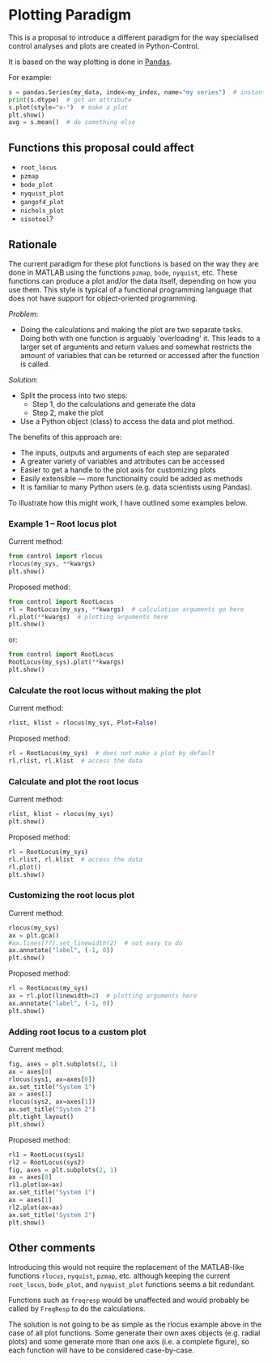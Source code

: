 # Plotting Paradigm

This is a proposal to introduce a different paradigm for the way specialised control analyses and plots are created in Python-Control.

It is based on the way plotting is done in [Pandas](https://pandas.pydata.org/docs/).

For example:

```python
s = pandas.Series(my_data, index=my_index, name="my series")  # instantiate object
print(s.dtype)  # get an attribute
s.plot(style="o-")  # make a plot
plt.show()
avg = s.mean()  # do something else
```

## Functions this proposal could affect

- `root_locus`
- `pzmap`
- `bode_plot`
- `nyquist_plot`
- `gangof4_plot`
- `nichols_plot`
- `sisotool`?


## Rationale

The current paradigm for these plot functions is based on the way they are done in MATLAB using the functions `pzmap`, `bode`, `nyquist`, etc. These functions can produce a plot and/or the data itself, depending on how you use them. This style is typical of a functional programming language that does not have support for object-oriented programming.

*Problem*:
- Doing the calculations and making the plot are two separate tasks.  Doing both with one function is arguably 'overloading' it. This leads to a larger set of arguments and return values and somewhat restricts the amount of variables that can be returned or accessed after the function is called.

*Solution*:
- Split the process into two steps:
    - Step 1, do the calculations and generate the data
    - Step 2, make the plot
- Use a Python object (class) to access the data and plot method.

The benefits of this approach are:
- The inputs, outputs and arguments of each step are separated
- A greater variety of variables and attributes can be accessed
- Easier to get a handle to the plot axis for customizing plots
- Easily extensible — more functionality could be added as methods
- It is familiar to many Python users (e.g. data scientists using Pandas).

To illustrate how this might work, I have outlined some examples below.

### Example 1 – Root locus plot

Current method:

```python
from control import rlocus
rlocus(my_sys, **kwargs)
plt.show()
```

Proposed method:

```python
from control import RootLocus
rl = RootLocus(my_sys, **kwargs)  # calculation arguments go here
rl.plot(**kwargs)  # plotting arguments here
plt.show()
```

or:

```python
from control import RootLocus
RootLocus(my_sys).plot(**kwargs)
plt.show()
```

### Calculate the root locus without making the plot

Current method:

```python
rlist, klist = rlocus(my_sys, Plot=False)
```

Proposed method:

```python
rl = RootLocus(my_sys)  # does not make a plot by default
rl.rlist, rl.klist  # access the data
```

### Calculate and plot the root locus

Current method:

```python
rlist, klist = rlocus(my_sys)
plt.show()
```

Proposed method:

```python
rl = RootLocus(my_sys)
rl.rlist, rl.klist  # access the data
rl.plot()
plt.show()
```

### Customizing the root locus plot

Current method:

```python
rlocus(my_sys)
ax = plt.gca()
#ax.lines[??].set_linewidth(2)  # not easy to do
ax.annotate("label", (-1, 0))
plt.show()
```

Proposed method:

```python
rl = RootLocus(my_sys)
ax = rl.plot(linewidth=2)  # plotting arguments here
ax.annotate("label", (-1, 0))
plt.show()
```

### Adding root locus to a custom plot

Current method:

```python
fig, axes = plt.subplots(2, 1)
ax = axes[0]
rlocus(sys1, ax=axes[0])
ax.set_title("System 1")
ax = axes[1]
rlocus(sys2, ax=axes[1])
ax.set_title("System 2")
plt.tight_layout()
plt.show()
```

Proposed method:

```python
rl1 = RootLocus(sys1)
rl2 = RootLocus(sys2)
fig, axes = plt.subplots(2, 1)
ax = axes[0]
rl1.plot(ax=ax)
ax.set_title("System 1")
ax = axes[1]
rl2.plot(ax=ax)
ax.set_title("System 2")
plt.show()
```

## Other comments

Introducing this would not require the replacement of the MATLAB-like functions `rlocus`, `nyquist`, `pzmap`, etc. although keeping the current `root_locus`, `bode_plot`, and `nyquist_plot` functions seems a bit redundant.

Functions such as `freqresp` would be unaffected and would probably be called by `FreqResp` to do the calculations.

The solution is not going to be as simple as the rlocus example above in the case of all plot functions.  Some generate their own axes objects (e.g. radial plots) and some generate more than one axis (i.e. a complete figure), so each function will have to be considered case-by-case.
